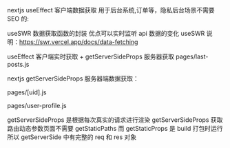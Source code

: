 nextjs useEffect 客户端数据获取
用于后台系统,订单等，隐私后台场景不需要 SEO 的:

useSWR 数据获取函数的封装 优点可以实时监听 api 数据的变化
useSWR 说明：https://swr.vercel.app/docs/data-fetching

useEffect 客户端实时获取 + getServerSideProps 服务器获取
pages/last-posts.js

nextjs getServerSideProps 服务器端数据获取：

pages/[uid].js

pages/user-profile.js

getServerSideProps 是根据每次真实的请求进行渲染
getServerSideProps 获取路由动态参数页面不需要 getStaticPaths
而 getStaticProps 是 build 打包时运行
所以 getServerSide 中有完整的 req 和 res 对象
